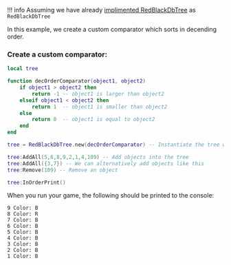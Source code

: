 !!! info
	Assuming we have already [implimented RedBlackDbTree](implimentation.md) as `RedBlackDbTree`

In this example, we create a custom comparator which sorts in decending order.

### Create a custom comparator:
```lua
local tree

function decOrderComparator(object1, object2)
	if object1 > object2 then
		return -1 -- object1 is larger than object2
	elseif object1 < object2 then
		return 1  -- object1 is smaller than object2
	else
		return 0  -- object1 is equal to object2
	end
end

tree = RedBlackDbTree.new(decOrderComparator) -- Instantiate the tree with the comparator

tree:AddAll(5,6,8,9,2,1,4,109) -- Add objects into the tree
tree:AddAll({3,7}) -- We can alternatively add objects like this
tree:Remove(109) -- Remove an object

tree:InOrderPrint()
```

When you run your game, the following should be printed to the console:
```
9 Color: B
8 Color: R
7 Color: B
6 Color: B
5 Color: B
4 Color: B
3 Color: B
2 Color: B
1 Color: B
```